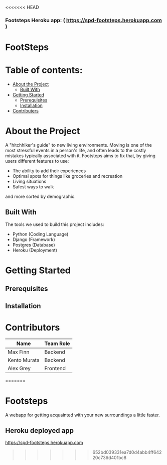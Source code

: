 <<<<<<< HEAD
### Footsteps Heroku app: ( https://spd-footsteps.herokuapp.com )
 
# FootSteps
# Table of contents:
* [About the Project](#About-the-Project)
    * [Built With](#Built-With)
* [Getting Started](#Getting-Started)
    * [Prerequisites](#Prerequisites)
    * [Installation](#Installation)
* [Contributers](#Contributers)
# About the Project
A "hitchhiker's guide" to new living environments. Moving is one of the most stressful events in a person's life, and often leads to the costly mistakes typically associated with it. Footsteps aims to fix that, by giving users different features to use:
* The ability to add their experiences
* Optimal spots for things like groceries and recreation
* Living situations
* Safest ways to walk

and more sorted by demographic.

## Built With
The tools we used to build this project includes:
* Python (Coding Language)
* Django (Framework)
* Postgres (Database)
* Heroku (Deployment)
# Getting Started
## Prerequisites
## Installation
# Contributors
| Name          | Team Role |
| --------------| ----------|
| Max Finn      | Backend   |
| Kento Murata  | Backend   |
| Alex Grey     | Frontend  |
=======
# Footsteps
A webapp for getting acquainted with your new surroundings a little faster.

## Heroku deployed app
https://spd-footsteps.herokuapp.com
>>>>>>> 652bd039331ea7d0d4abb4ff64220c736d401bc8
